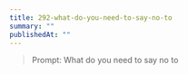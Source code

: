 ```yaml
---
title: 292-what-do-you-need-to-say-no-to
summary: ""
publishedAt: ""
---
```


> Prompt: What do you need to say no to

